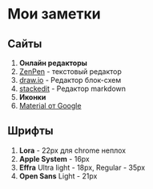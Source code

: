 # Мои заметки #

## Сайты ##

1. **__Онлайн редакторы__**
 1. [ZenPen](http://www.zenpen.io/) - текстовый редактор
 2. [draw.io](https://www.draw.io/) - Редактор блок-схем
 3. [stackedit](https://www.stackedit.io/) - Редактор markdown
2. **__Иконки__**
 1. [Material от Google](https://github.com/google/material-design-icons/releases/tag/1.0.0)
 
## Шрифты ##
1. **__Lora__** - 22px для chrome неплох
2. **__Apple System__** - 16px
3. **__Effra__** Ultra light - 18px, Regular - 35px
4. **__Open Sans__** Light - 21px
